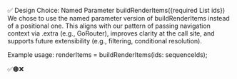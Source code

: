 ✅ Design Choice: Named Parameter buildRenderItems({required List<String> ids})
We chose to use the named parameter version of buildRenderItems instead of a positional one. This aligns with our pattern of passing navigation context via .extra (e.g., GoRouter), improves clarity at the call site, and supports future extensibility (e.g., filtering, conditional resolution).

Example usage:
renderItems = buildRenderItems(ids: sequenceIds);








✅🟠❌